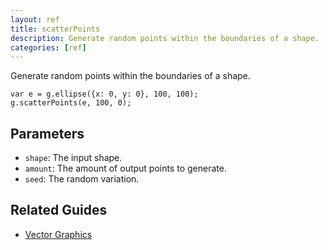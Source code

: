 ```yaml
---
layout: ref
title: scatterPoints
description: Generate random points within the boundaries of a shape.
categories: [ref]
---
```

Generate random points within the boundaries of a shape.

    var e = g.ellipse({x: 0, y: 0}, 100, 100);
    g.scatterPoints(e, 100, 0);

## Parameters
- `shape`: The input shape.
- `amount`: The amount of output points to generate.
- `seed`: The random variation.

## Related Guides
- [Vector Graphics](../guide/vector.html)
